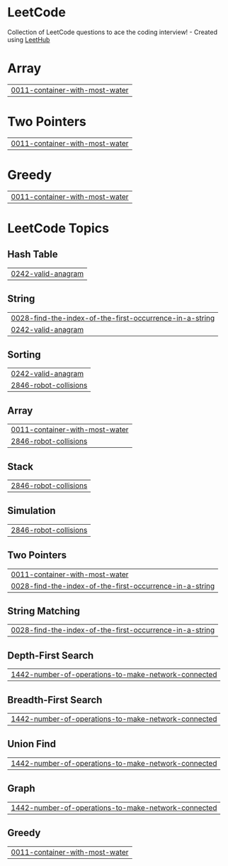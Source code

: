 # LeetCode
Collection of LeetCode questions to ace the coding interview! - Created using [LeetHub](https://github.com/QasimWani/LeetHub)


# Array
|  |
| ------- |
| [0011-container-with-most-water](https://github.com/kanishkPamecha/LeetCode/tree/master/0011-container-with-most-water) |
# Two Pointers
|  |
| ------- |
| [0011-container-with-most-water](https://github.com/kanishkPamecha/LeetCode/tree/master/0011-container-with-most-water) |
# Greedy
|  |
| ------- |
| [0011-container-with-most-water](https://github.com/kanishkPamecha/LeetCode/tree/master/0011-container-with-most-water) |
<!---LeetCode Topics Start-->
# LeetCode Topics
## Hash Table
|  |
| ------- |
| [0242-valid-anagram](https://github.com/kanishkPamecha/LeetCode/tree/master/0242-valid-anagram) |
## String
|  |
| ------- |
| [0028-find-the-index-of-the-first-occurrence-in-a-string](https://github.com/kanishkPamecha/LeetCode/tree/master/0028-find-the-index-of-the-first-occurrence-in-a-string) |
| [0242-valid-anagram](https://github.com/kanishkPamecha/LeetCode/tree/master/0242-valid-anagram) |
## Sorting
|  |
| ------- |
| [0242-valid-anagram](https://github.com/kanishkPamecha/LeetCode/tree/master/0242-valid-anagram) |
| [2846-robot-collisions](https://github.com/kanishkPamecha/LeetCode/tree/master/2846-robot-collisions) |
## Array
|  |
| ------- |
| [0011-container-with-most-water](https://github.com/kanishkPamecha/LeetCode/tree/master/0011-container-with-most-water) |
| [2846-robot-collisions](https://github.com/kanishkPamecha/LeetCode/tree/master/2846-robot-collisions) |
## Stack
|  |
| ------- |
| [2846-robot-collisions](https://github.com/kanishkPamecha/LeetCode/tree/master/2846-robot-collisions) |
## Simulation
|  |
| ------- |
| [2846-robot-collisions](https://github.com/kanishkPamecha/LeetCode/tree/master/2846-robot-collisions) |
## Two Pointers
|  |
| ------- |
| [0011-container-with-most-water](https://github.com/kanishkPamecha/LeetCode/tree/master/0011-container-with-most-water) |
| [0028-find-the-index-of-the-first-occurrence-in-a-string](https://github.com/kanishkPamecha/LeetCode/tree/master/0028-find-the-index-of-the-first-occurrence-in-a-string) |
## String Matching
|  |
| ------- |
| [0028-find-the-index-of-the-first-occurrence-in-a-string](https://github.com/kanishkPamecha/LeetCode/tree/master/0028-find-the-index-of-the-first-occurrence-in-a-string) |
## Depth-First Search
|  |
| ------- |
| [1442-number-of-operations-to-make-network-connected](https://github.com/kanishkPamecha/LeetCode/tree/master/1442-number-of-operations-to-make-network-connected) |
## Breadth-First Search
|  |
| ------- |
| [1442-number-of-operations-to-make-network-connected](https://github.com/kanishkPamecha/LeetCode/tree/master/1442-number-of-operations-to-make-network-connected) |
## Union Find
|  |
| ------- |
| [1442-number-of-operations-to-make-network-connected](https://github.com/kanishkPamecha/LeetCode/tree/master/1442-number-of-operations-to-make-network-connected) |
## Graph
|  |
| ------- |
| [1442-number-of-operations-to-make-network-connected](https://github.com/kanishkPamecha/LeetCode/tree/master/1442-number-of-operations-to-make-network-connected) |
## Greedy
|  |
| ------- |
| [0011-container-with-most-water](https://github.com/kanishkPamecha/LeetCode/tree/master/0011-container-with-most-water) |
<!---LeetCode Topics End-->